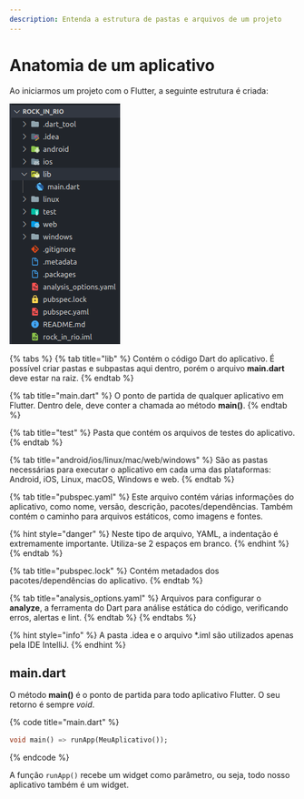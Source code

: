 ```yaml
---
description: Entenda a estrutura de pastas e arquivos de um projeto
---
```


# Anatomia de um aplicativo

Ao iniciarmos um projeto com o Flutter, a seguinte estrutura é criada:

![](../.gitbook/assets/image.png)

{% tabs %}
{% tab title="lib" %}
Contém o código Dart do aplicativo. É possível criar pastas e subpastas aqui dentro, porém o arquivo **main.dart** deve estar na raiz.&#x20;
{% endtab %}

{% tab title="main.dart" %}
O ponto de partida de qualquer aplicativo em Flutter. Dentro dele, deve conter a chamada ao método **main()**.
{% endtab %}

{% tab title="test" %}
Pasta que contém os arquivos de testes do aplicativo.
{% endtab %}

{% tab title="android/ios/linux/mac/web/windows" %}
São as pastas necessárias para executar o aplicativo em cada uma das plataformas: Android, iOS, Linux, macOS, Windows e web.
{% endtab %}

{% tab title="pubspec.yaml" %}
Este arquivo contém várias informações do aplicativo, como nome, versão, descrição, pacotes/dependências. Também contém o caminho para arquivos estáticos, como imagens e fontes.

{% hint style="danger" %}
Neste tipo de arquivo, YAML, a indentação é extremamente importante. Utiliza-se 2 espaços em branco.
{% endhint %}
{% endtab %}

{% tab title="pubspec.lock" %}
Contém metadados dos pacotes/dependências do aplicativo.
{% endtab %}

{% tab title="analysis_options.yaml" %}
Arquivos para configurar o **analyze**, a ferramenta do Dart para análise estática do código, verificando erros, alertas e lint.
{% endtab %}
{% endtabs %}

{% hint style="info" %}
A pasta .idea e o arquivo \*.iml são utilizados apenas pela IDE IntelliJ.
{% endhint %}

## main.dart

O método **main()** é o ponto de partida para todo aplicativo Flutter. O seu retorno é sempre _void_.

{% code title="main.dart" %}
```dart
void main() => runApp(MeuAplicativo());
```
{% endcode %}

A função `runApp()` recebe um widget como parâmetro, ou seja, todo nosso aplicativo também é um widget.&#x20;
